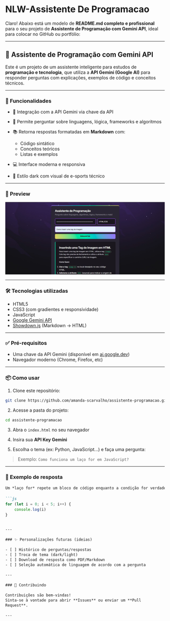 # NLW-Assistente De Programacao
Claro! Abaixo está um modelo de **README.md completo e profissional** para o seu projeto de **Assistente de Programação com Gemini API**, ideal para colocar no GitHub ou portfólio:

---

## 🧠 Assistente de Programação com Gemini API

Este é um projeto de um assistente inteligente para estudos de **programação e tecnologia**, que utiliza a **API Gemini (Google AI)** para responder perguntas com explicações, exemplos de código e conceitos técnicos. 

---

### 🚀 Funcionalidades

* 🔐 Integração com a API Gemini via chave da API
* 💬 Permite perguntar sobre linguagens, lógica, frameworks e algoritmos
* 📚 Retorna respostas formatadas em **Markdown** com:

  * Código sintático
  * Conceitos teóricos
  * Listas e exemplos
* 💻 Interface moderna e responsiva
* 🎨 Estilo dark com visual de e-sports técnico

---

### 📸 Preview

![Interface do Assistente de Programação](/Assistente-de-Programacao-NLW/assets/preview.jpg)

---

### 🛠️ Tecnologias utilizadas

* HTML5
* CSS3 (com gradientes e responsividade)
* JavaScript
* [Google Gemini API](https://ai.google.dev/)
* [Showdown.js](https://github.com/showdownjs/showdown) (Markdown → HTML)

---

### ✅ Pré-requisitos

* Uma chave da API Gemini (disponível em [ai.google.dev](https://ai.google.dev/))
* Navegador moderno (Chrome, Firefox, etc)

---

### 📦 Como usar

1. Clone este repositório:

```bash
git clone https://github.com/amanda-scarvalho/assistente-programacao.git
```

2. Acesse a pasta do projeto:

```bash
cd assistente-programacao
```

3. Abra o `index.html` no seu navegador

4. Insira sua **API Key Gemini**

5. Escolha o tema (ex: Python, JavaScript...) e faça uma pergunta:

> Exemplo:
> `Como funciona um laço for em JavaScript?`

---

### 🧠 Exemplo de resposta

````markdown
Um *laço for* repete um bloco de código enquanto a condição for verdadeira:

```js
for (let i = 0; i < 5; i++) {
    console.log(i)
}
````

```

---

### ✨ Personalizações futuras (ideias)

- [ ] Histórico de perguntas/respostas
- [ ] Troca de tema (dark/light)
- [ ] Download de resposta como PDF/Markdown
- [ ] Seleção automática de linguagem de acordo com a pergunta

---

### 🤝 Contribuindo

Contribuições são bem-vindas!  
Sinta-se à vontade para abrir **Issues** ou enviar um **Pull Request**.

---
